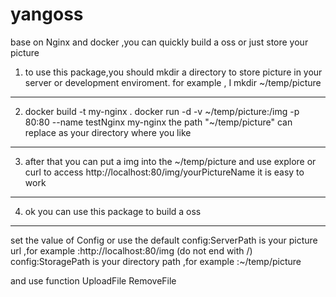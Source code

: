 # yangoss
base on Nginx and docker ,you can quickly build a oss or just store your picture

1. to use this package,you should mkdir a directory to store picture in your server or development enviroment.
for example , I mkdir ~/temp/picture
----
2. docker build -t my-nginx .
docker run -d -v ~/temp/picture:/img -p 80:80 --name testNginx my-nginx
the path "~/temp/picture" can replace as your directory where you like
----
3. after that you can put a img into the ~/temp/picture and use explore or curl to access http://localhost:80/img/yourPictureName
it is easy to work
----
4. ok you can use this package to build a oss
----
set the value of Config or use the default
config:ServerPath is your picture url ,for example :http://localhost:80/img (do not end with /)
config:StoragePath is your directory path ,for example :~/temp/picture

and use function
UploadFile
RemoveFile
